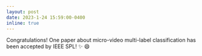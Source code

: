 ```yaml
---
layout: post
date: 2023-1-24 15:59:00-0400
inline: true
---
```

Congratulations! One paper about micro-video multi-label classification has been accepted by IEEE SPL! :sparkles: :smile:
